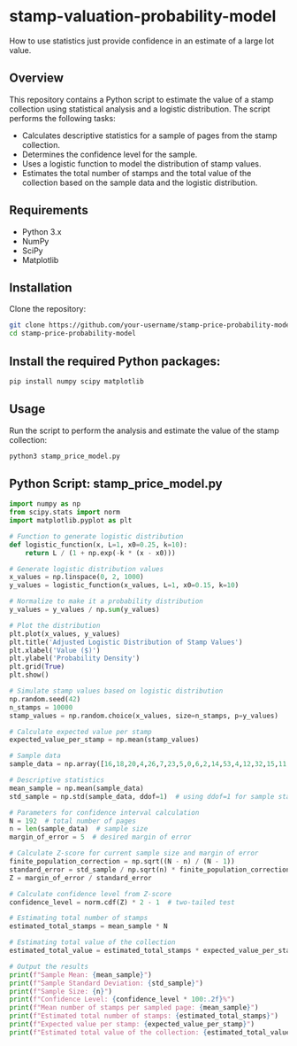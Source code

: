 # stamp-valuation-probability-model
How to use statistics just provide confidence in an estimate of a large lot value.

## Overview
This repository contains a Python script to estimate the value of a stamp collection using statistical analysis and a logistic distribution. The script performs the following tasks:

- Calculates descriptive statistics for a sample of pages from the stamp collection.
- Determines the confidence level for the sample.
- Uses a logistic function to model the distribution of stamp values.
- Estimates the total number of stamps and the total value of the collection based on the sample data and the logistic distribution.

## Requirements
- Python 3.x
- NumPy
- SciPy
- Matplotlib

## Installation
Clone the repository:
```bash
git clone https://github.com/your-username/stamp-price-probability-model.git
cd stamp-price-probability-model
```

## Install the required Python packages:
```bash
pip install numpy scipy matplotlib
```

## Usage
Run the script to perform the analysis and estimate the value of the stamp collection:

```bash
python3 stamp_price_model.py
```

## Python Script: stamp_price_model.py
```python
import numpy as np
from scipy.stats import norm
import matplotlib.pyplot as plt

# Function to generate logistic distribution
def logistic_function(x, L=1, x0=0.25, k=10):
    return L / (1 + np.exp(-k * (x - x0)))

# Generate logistic distribution values
x_values = np.linspace(0, 2, 1000)
y_values = logistic_function(x_values, L=1, x0=0.15, k=10)

# Normalize to make it a probability distribution
y_values = y_values / np.sum(y_values)

# Plot the distribution
plt.plot(x_values, y_values)
plt.title('Adjusted Logistic Distribution of Stamp Values')
plt.xlabel('Value ($)')
plt.ylabel('Probability Density')
plt.grid(True)
plt.show()

# Simulate stamp values based on logistic distribution
np.random.seed(42)
n_stamps = 10000
stamp_values = np.random.choice(x_values, size=n_stamps, p=y_values)

# Calculate expected value per stamp
expected_value_per_stamp = np.mean(stamp_values)

# Sample data
sample_data = np.array([16,18,20,4,26,7,23,5,0,6,2,14,53,4,12,32,15,11,0,0,0,0,7,7,0,2,2,31])

# Descriptive statistics
mean_sample = np.mean(sample_data)
std_sample = np.std(sample_data, ddof=1)  # using ddof=1 for sample standard deviation

# Parameters for confidence interval calculation
N = 192  # total number of pages
n = len(sample_data)  # sample size
margin_of_error = 5  # desired margin of error

# Calculate Z-score for current sample size and margin of error
finite_population_correction = np.sqrt((N - n) / (N - 1))
standard_error = std_sample / np.sqrt(n) * finite_population_correction
Z = margin_of_error / standard_error

# Calculate confidence level from Z-score
confidence_level = norm.cdf(Z) * 2 - 1  # two-tailed test

# Estimating total number of stamps
estimated_total_stamps = mean_sample * N

# Estimating total value of the collection
estimated_total_value = estimated_total_stamps * expected_value_per_stamp

# Output the results
print(f"Sample Mean: {mean_sample}")
print(f"Sample Standard Deviation: {std_sample}")
print(f"Sample Size: {n}")
print(f"Confidence Level: {confidence_level * 100:.2f}%")
print(f"Mean number of stamps per sampled page: {mean_sample}")
print(f"Estimated total number of stamps: {estimated_total_stamps}")
print(f"Expected value per stamp: {expected_value_per_stamp}")
print(f"Estimated total value of the collection: {estimated_total_value}")
```